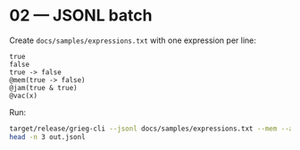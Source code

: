 # 02 — JSONL batch

Create `docs/samples/expressions.txt` with one expression per line:
```
true
false
true -> false
@mem(true -> false)
@jam(true & true)
@vac(x)
```

Run:
```bash
target/release/grieg-cli --jsonl docs/samples/expressions.txt --mem --ast > out.jsonl
head -n 3 out.jsonl
```

